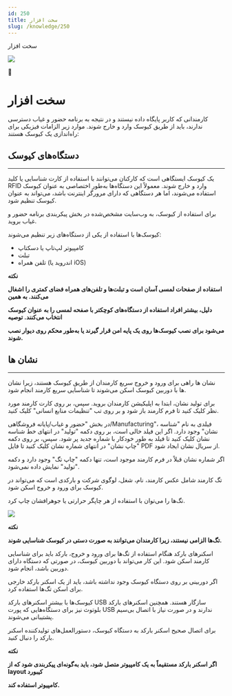 ```yaml
---
id: 250
title: سخت افزار
slug: /knowledge/250
---
```



 

سخت افزار

 

![](https://odoofarsi.com/web/image/4273?access_token=758ed00a-51be-44b6-a98e-ee34230ae391)

📖

# سخت افزار

کارمندانی که کاربر پایگاه داده نیستند و در نتیجه به برنامه حضور و غیاب دسترسی ندارند، باید از طریق کیوسک وارد و خارج شوند. موارد زیر الزامات فیزیکی برای راه‌اندازی یک کیوسک هستند:

## **دستگاه‌های کیوسک**

---

یک کیوسک ایستگاهی است که کارکنان می‌توانند با استفاده از کارت شناسایی یا کلید RFID وارد و خارج شوند. معمولاً این دستگاه‌ها به‌طور اختصاصی به عنوان کیوسک استفاده می‌شوند، اما هر دستگاهی که دارای مرورگر اینترنت باشد، می‌تواند به عنوان کیوسک تنظیم شود.

برای استفاده از کیوسک، به وب‌سایت مشخص‌شده در بخش پیکربندی برنامه حضور و غیاب بروید.

کیوسک‌ها با استفاده از یکی از دستگاه‌های زیر تنظیم می‌شوند:

* کامپیوتر لپ‌تاپ یا دسکتاپ
* تبلت
* تلفن همراه (اندروید یا iOS)

**نکته​**

**استفاده از صفحات لمسی آسان است و تبلت‌ها و تلفن‌های همراه فضای کمتری را اشغال می‌کنند. به همین**

**دلیل، بیشتر افراد استفاده از دستگاه‌های کوچکتر با صفحه لمسی را به عنوان کیوسک انتخاب می‌کنند. توصیه**

**می‌شود برای نصب کیوسک‌ها روی یک پایه امن قرار گیرند یا به‌طور محکم روی دیوار نصب شوند.**

## **نشان ها**

---

نشان ها راهی برای ورود و خروج سریع کارمندان از طریق کیوسک هستند، زیرا نشان ها با دوربین کیوسک اسکن می‌شوند تا شناسایی سریع کارمند انجام شود.

برای تولید نشان، ابتدا به اپلیکیشن کارمندان بروید. سپس، بر روی کارت کارمند مورد نظر کلیک کنید تا فرم کارمند باز شود و بر روی تب "تنظیمات منابع انسانی" کلیک کنید.

در بخش "حضور و غیاب/پایانه فروشگاهی/Manufacturing"، فیلدی به نام "شناسه نشان" وجود دارد. اگر این فیلد خالی است، بر روی دکمه "تولید" در انتهای خط شناسه نشان کلیک کنید تا فیلد به طور خودکار با شماره جدید پر شود. سپس، بر روی دکمه "چاپ نشان" در انتهای شماره نشان کلیک کنید تا فایل PDF از سریال نشان ایجاد شود.

اگر شماره نشان قبلاً در فرم کارمند موجود است، تنها دکمه "چاپ تگ" وجود دارد و دکمه "تولید" نمایش داده نمی‌شود.

تگ کارمند شامل عکس کارمند، نام، شغل، لوگوی شرکت و بارکدی است که می‌تواند در کیوسک برای ورود و خروج اسکن شود.

تگ‌ها را می‌توان با استفاده از هر چاپگر حرارتی یا جوهرافشان چاپ کرد.

![](https://odoofarsi.com/web/image/4447-13d9800c/image.png?access_token=bbc1d317-20f8-418e-9014-26e5f34c2d41)

**نکته**

**تگ‌ها الزامی نیستند، زیرا کارمندان می‌توانند به صورت دستی در کیوسک شناسایی شوند.**

اسکنرهای بارکد
هنگام استفاده از تگ‌ها برای ورود و خروج، بارکد باید برای شناسایی کارمند اسکن شود. این کار می‌تواند با دوربین کیوسک، در صورتی که دستگاه دارای دوربین باشد، انجام شود.

اگر دوربینی بر روی دستگاه کیوسک وجود نداشته باشد، باید از یک اسکنر بارکد خارجی برای اسکن تگ‌ها استفاده کرد.

کیوسک‌ها با بیشتر اسکنرهای بارکد USB سازگار هستند. همچنین اسکنرهای بارکد بلوتوث نیز برای دستگاه‌هایی که پورت USB ندارند و در صورت نیاز با اتصال بی‌سیم پشتیبانی می‌شوند.

برای اتصال صحیح اسکنر بارکد به دستگاه کیوسک، دستورالعمل‌های تولیدکننده اسکنر بارکد را دنبال کنید.

**نکته**

**اگر اسکنر بارکد مستقیماً به یک کامپیوتر متصل شود، باید به‌گونه‌ای پیکربندی شود که از layout کیبورد**

**کامپیوتر استفاده کند.**